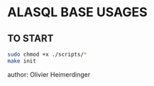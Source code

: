 # ALASQL BASE USAGES

## TO START

```bash
sudo chmod +x ./scripts/*
make init
```

author: Olivier Heimerdinger